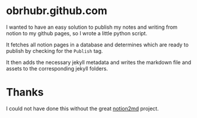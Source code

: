 # obrhubr.github.com

I wanted to have an easy solution to publish my notes and writing from notion to my github pages, so I wrote a little python script.

It fetches all notion pages in a database and determines which are ready to publish by checking for the `Publish` tag.

It then adds the necessary jekyll metadata and writes the markdown file and assets to the corresponding jekyll folders.

# Thanks

I could not have done this without the great [notion2md](https://github.com/echo724/notion2md) project.